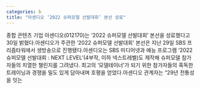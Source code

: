 ```yaml
---
categories: b
title: "아센디오 ‘2022 슈퍼모델 선발대회’ 본선 성료"
---
```

종합 콘텐츠 기업 아센디오(012170)는 ‘2022 슈퍼모델 선발대회’ 본선을 성료했다고 30일 밝혔다.아센디오가 주관한 ‘2022 슈퍼모델 선발대회’ 본선은 지난 29일 SBS 프리즘타워에서 생방송으로 진행됐다.아센디오는 SBS 미디어넷과 예능 프로그램 ‘2022 슈퍼모델 선발대회 : NEXT LEVEL’(4부작, 이하 넥스트레벨)도 제작해 슈퍼모델 참가자들의 치열한 챌린지를 그려냈다. 최고의 ‘모델테이너’가 되기 위한 참가자들의 혹독한 트레이닝과 경쟁을 밀도 있게 담아내며 호평을 얻었다.아센디오 관계자는 “29년 전통성을 잇는
